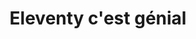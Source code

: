 ---
pageId: "accueil"
layout: "layouts/base.liquid"
title: "Eleventy c'est génial"
bannerContent: "Site d'entrainement pour Eleventy"
---